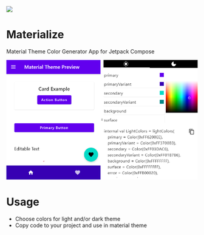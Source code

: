 <a href="https://www.buymeacoffee.com/numq"><img src="https://img.buymeacoffee.com/button-api/?text=Buy me a one way ticket&emoji=✈️&slug=numq&button_colour=5F7FFF&font_colour=ffffff&font_family=Inter&outline_colour=000000&coffee_colour=FFDD00" /></a>

# Materialize

Material Theme Color Generator App for Jetpack Compose

![Preview](media/preview.png)

# Usage

- Choose colors for light and/or dark theme
- Copy code to your project and use in material theme